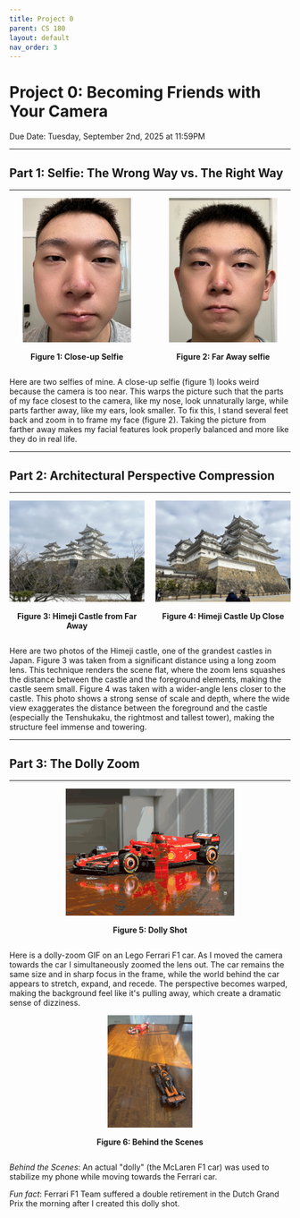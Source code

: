 ```yaml
---
title: Project 0
parent: CS 180
layout: default
nav_order: 3
---
```


# Project 0: Becoming Friends with Your Camera

Due Date: Tuesday, September 2nd, 2025 at 11:59PM

---

## Part 1: Selfie: The Wrong Way vs. The Right Way

---

<div style="display: flex; justify-content: space-between; align-items: flex-start; gap: 20px;">
  <div style="text-align: center;">
    <img src="/assets/images/IMG_6797.jpeg" alt="Figure 1" style="max-width: 80%; height: auto;">
    <p><strong>Figure 1: Close-up Selfie</strong></p>
  </div>
  <div style="text-align: center;">
    <img src="/assets/images/IMG_6796.jpeg" alt="Figure 2" style="max-width: 80%; height: auto;">
    <p><strong>Figure 2: Far Away selfie</strong></p>
  </div>
</div>

Here are two selfies of mine. A close-up selfie (figure 1) looks weird because the camera is too near. This warps the picture such that the parts of my face closest to the camera, like my nose, look unnaturally large, while parts farther away, like my ears, look smaller. To fix this, I stand several feet back and zoom in to frame my face (figure 2). Taking the picture from farther away makes my facial features look properly balanced and more like they do in real life.

---

## Part 2: Architectural Perspective Compression

---

<div style="display: flex; justify-content: space-between; align-items: flex-start; gap: 20px;">
  <div style="text-align: center;">
    <img src="/assets/images/IMG_9050.jpeg" alt="Figure 3" style="max-width: 100%; height: auto;">
    <p><strong>Figure 3: Himeji Castle from Far Away</strong></p>
  </div>
  <div style="text-align: center;">
    <img src="/assets/images/IMG_9048.jpeg" alt="Figure 4" style="max-width: 100%; height: auto;">
    <p><strong>Figure 4: Himeji Castle Up Close</strong></p>
  </div>
</div>

Here are two photos of the Himeji castle, one of the grandest castles in Japan. Figure 3 was taken from a significant distance using a long zoom lens. This technique renders the scene flat, where the zoom lens squashes the distance between the castle and the foreground elements, making the castle seem small. Figure 4 was taken with a wider-angle lens closer to the castle. This photo shows a strong sense of scale and depth, where the wide view exaggerates the distance between the foreground and the castle (especially the Tenshukaku, the rightmost and tallest tower), making the structure feel immense and towering.

---

## Part 3: The Dolly Zoom

---

<div style="display: flex; justify-content: space-between; align-items: flex-start; gap: 20px;">
  <div style="text-align: center;">
    <img src="/assets/images/ezgif-220f6d1a4e73fb.gif" alt="Figure 5" style="max-width: 60%; height: auto;">
    <p><strong>Figure 5: Dolly Shot</strong></p>
  </div>
</div>

Here is a dolly-zoom GIF on an Lego Ferrari F1 car. As I moved the camera towards the car I simultaneously zoomed the lens out. The car remains the same size and in sharp focus in the frame, while the world behind the car appears to stretch, expand, and recede. The perspective becomes warped, making the background feel like it's pulling away, which create a dramatic sense of dizziness.

<div style="display: flex; justify-content: space-between; align-items: flex-start; gap: 20px;">
  <div style="text-align: center;">
    <img src="/assets/images/IMG_6794.jpeg" alt="Figure 6" style="max-width: 30%; height: auto;">
    <p><strong>Figure 6: Behind the Scenes</strong></p>
  </div>
</div>

*Behind the Scenes*: An actual "dolly" (the McLaren F1 car) was used to stabilize my phone while moving towards the Ferrari car.

*Fun fact*: Ferrari F1 Team suffered a double retirement in the Dutch Grand Prix the morning after I created this dolly shot.